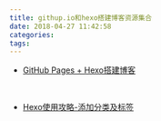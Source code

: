 ```yaml
---
title: githup.io和hexo搭建博客资源集合
date: 2018-04-27 11:42:58
categories:
tags:
---
```




- [GitHub Pages + Hexo搭建博客](http://crazymilk.github.io/2015/12/28/GitHub-Pages-Hexo%E6%90%AD%E5%BB%BA%E5%8D%9A%E5%AE%A2/#more)

  ​

- [Hexo使用攻略-添加分类及标签](https://www.jianshu.com/p/e17711e44e00)